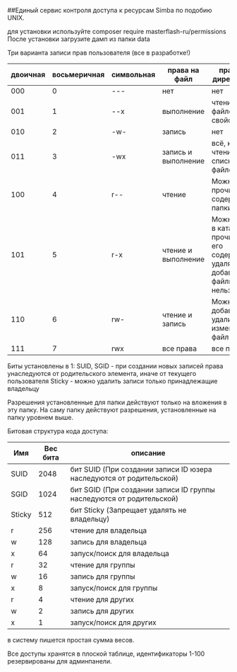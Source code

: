  ##Единый сервис контроля доступа к ресурсам Simba по подобию UNIX.

для установки используйте composer require masterflash-ru/permissions
После установки загрузите дамп из папки data


Три варианта записи прав пользователя (все в разработке!)

двоичная | восьмеричная | символьная | права на файл | права на директорию
---------|--------------|------------|---------------|---------------------
000 | 0 | --- | нет | нет  
001 | 1 | --x | выполнение | чтение файлов и их свойств
010 | 2 | -w- | запись | нет
011 | 3 | -wx | запись и выполнение | всё, кроме чтения списка файлов
100 | 4 | r-- | чтение | Можно прочитать содержимое папки
101 | 5 | r-x | чтение и выполнение | Можно зайти в каталог и прочитать его содержимое, удалять или добавлять файлы нельзя.
110 | 6 | rw- | чтение и запись | Можно добавить, удалить, изменить файл папки
111 | 7 | rwx | все права |	все права 

Биты установлены в 1: 
SUID, SGID - при создании новых записей права унаследуются от родительского элемента, иначе от текущего пользователя
Sticky - можно удалить записи только принадлежащие владельцу

Разрешения установленные для папки действуют только на вложения в эту папку. На саму папку действуют разрешения, установленные на папку уровнем выше.

Битовая структура кода доступа:

Имя | Вес бита | описание
----|----------|---------
SUID | 2048 | бит SUID (При создании записи ID юзера наследуются от родительской)
SGID | 1024 | бит SGID (При создании записи ID группы наследуются от родительской)
Sticky | 512 | бит Sticky (Запрещает удалять не владельцу)
r | 256 | чтение для владельца
w | 128 | запись для владельца
x | 64 | запуск/поиск для владельца
r | 32 | чтение для группы
w | 16 | запись для группы
x | 8 | запуск/поиск для группы
r | 4 | чтение для других
w | 2 | запись для других
x | 1 | запуск/поиск для других

в систему пишется простая сумма весов.

Все доступы хранятся в плоской таблице, идентификаторы 1-100 резервированы для админпанели.
